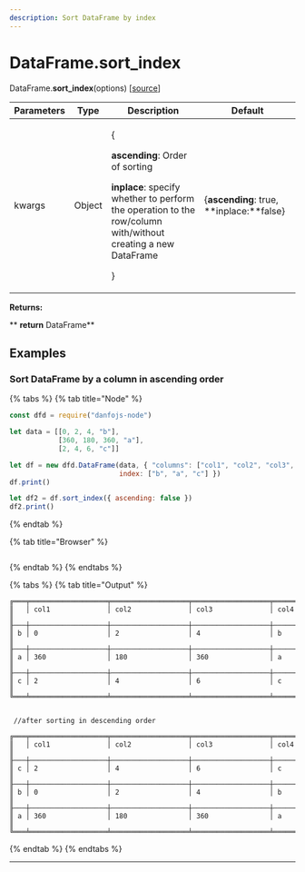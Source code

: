 ```yaml
---
description: Sort DataFrame by index
---
```

# DataFrame.sort_index

DataFrame.**sort_index**(options) \[[source](https://github.com/opensource9ja/danfojs/blob/e25010c26d9c423412613d820015a48ad03d5c6d/danfojs-node/src/core/frame.js#L2094)]

| Parameters | Type   | Description                                                                                                                                                                                           | Default                                  |
| ---------- | ------ | ----------------------------------------------------------------------------------------------------------------------------------------------------------------------------------------------------- | ---------------------------------------- |
| kwargs     | Object | <p>{</p><p><strong>ascending</strong>:  Order of sorting</p><p><strong>inplace</strong>: specify whether to perform the operation to the row/column with/without creating a new DataFrame</p><p>}</p> | {**ascending**: true, **inplace:**false} |

**Returns:**

**       **return** DataFrame**

## **Examples**

### **Sort DataFrame by a column in ascending order**

{% tabs %}
{% tab title="Node" %}
```javascript
const dfd = require("danfojs-node")

let data = [[0, 2, 4, "b"],
            [360, 180, 360, "a"],
            [2, 4, 6, "c"]]

let df = new dfd.DataFrame(data, { "columns": ["col1", "col2", "col3", "col4"],
                           index: ["b", "a", "c"] })
df.print()

let df2 = df.sort_index({ ascending: false })
df2.print()
```
{% endtab %}

{% tab title="Browser" %}
```
```
{% endtab %}
{% endtabs %}

{% tabs %}
{% tab title="Output" %}
```
╔═══╤═══════════════════╤═══════════════════╤═══════════════════╤═══════════════════╗
║   │ col1              │ col2              │ col3              │ col4              ║
╟───┼───────────────────┼───────────────────┼───────────────────┼───────────────────╢
║ b │ 0                 │ 2                 │ 4                 │ b                 ║
╟───┼───────────────────┼───────────────────┼───────────────────┼───────────────────╢
║ a │ 360               │ 180               │ 360               │ a                 ║
╟───┼───────────────────┼───────────────────┼───────────────────┼───────────────────╢
║ c │ 2                 │ 4                 │ 6                 │ c                 ║
╚═══╧═══════════════════╧═══════════════════╧═══════════════════╧═══════════════════╝


 //after sorting in descending order

╔═══╤═══════════════════╤═══════════════════╤═══════════════════╤═══════════════════╗
║   │ col1              │ col2              │ col3              │ col4              ║
╟───┼───────────────────┼───────────────────┼───────────────────┼───────────────────╢
║ c │ 2                 │ 4                 │ 6                 │ c                 ║
╟───┼───────────────────┼───────────────────┼───────────────────┼───────────────────╢
║ b │ 0                 │ 2                 │ 4                 │ b                 ║
╟───┼───────────────────┼───────────────────┼───────────────────┼───────────────────╢
║ a │ 360               │ 180               │ 360               │ a                 ║
╚═══╧═══════════════════╧═══════════════════╧═══════════════════╧═══════════════════╝
```
{% endtab %}
{% endtabs %}

****
